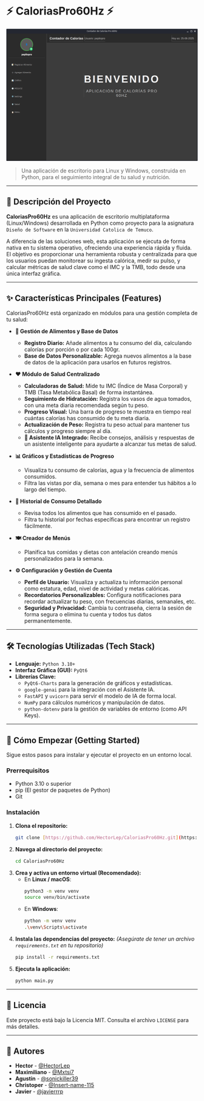 # ⚡ CaloriasPro60Hz ⚡

[![Banner o Screenshot Principal de la App](https://github.com/HectorLep/CaloriasPro60Hz/raw/master/assets/interfaz.png)](https://github.com/HectorLep/CaloriasPro60Hz/raw/master/assets/interfaz.png)
> Una aplicación de escritorio para Linux y Windows, construida en Python, para el seguimiento integral de tu salud y nutrición.

---

## 📝 Descripción del Proyecto

**CaloriasPro60Hz** es una aplicación de escritorio multiplataforma (Linux/Windows) desarrollada en Python como proyecto para la asignatura `Diseño de Software` en la `Universidad Catolica de Temuco`.

A diferencia de las soluciones web, esta aplicación se ejecuta de forma nativa en tu sistema operativo, ofreciendo una experiencia rápida y fluida. El objetivo es proporcionar una herramienta robusta y centralizada para que los usuarios puedan monitorear su ingesta calórica, medir su pulso, y calcular métricas de salud clave como el IMC y la TMB, todo desde una única interfaz gráfica.

---

## ✨ Características Principales (Features)

CaloriasPro60Hz está organizado en módulos para una gestión completa de tu salud:

* **🍎 Gestión de Alimentos y Base de Datos**
    * **Registro Diario:** Añade alimentos a tu consumo del día, calculando calorías por porción o por cada 100gr.
    * **Base de Datos Personalizable:** Agrega nuevos alimentos a la base de datos de la aplicación para usarlos en futuros registros.

* **❤️ Módulo de Salud Centralizado**
    * **Calculadoras de Salud:** Mide tu IMC (Índice de Masa Corporal) y TMB (Tasa Metabólica Basal) de forma instantánea.
    * **Seguimiento de Hidratación:** Registra los vasos de agua tomados, con una meta diaria recomendada según tu peso.
    * **Progreso Visual:** Una barra de progreso te muestra en tiempo real cuántas calorías has consumido de tu meta diaria.
    * **Actualización de Peso:** Registra tu peso actual para mantener tus cálculos y progreso siempre al día.
    * **🤖 Asistente IA Integrado:** Recibe consejos, análisis y respuestas de un asistente inteligente para ayudarte a alcanzar tus metas de salud.

* **📊 Gráficos y Estadísticas de Progreso**
    * Visualiza tu consumo de calorías, agua y la frecuencia de alimentos consumidos.
    * Filtra las vistas por día, semana o mes para entender tus hábitos a lo largo del tiempo.

* **📖 Historial de Consumo Detallado**
    * Revisa todos los alimentos que has consumido en el pasado.
    * Filtra tu historial por fechas específicas para encontrar un registro fácilmente.

* **🍽️ Creador de Menús**
    * Planifica tus comidas y dietas con antelación creando menús personalizados para la semana.

* **⚙️ Configuración y Gestión de Cuenta**
    * **Perfil de Usuario:** Visualiza y actualiza tu información personal como estatura, edad, nivel de actividad y metas calóricas.
    * **Recordatorios Personalizables:** Configura notificaciones para recordar actualizar tu peso, con frecuencias diarias, semanales, etc.
    * **Seguridad y Privacidad:** Cambia tu contraseña, cierra la sesión de forma segura o elimina tu cuenta y todos tus datos permanentemente.

---

## 🛠️ Tecnologías Utilizadas (Tech Stack)

* **Lenguaje:** `Python 3.10+`
* **Interfaz Gráfica (GUI):** `PyQt6`
* **Librerías Clave:**
    * `PyQt6-Charts` para la generación de gráficos y estadísticas.
    * `google-genai` para la integración con el Asistente IA.
    * `FastAPI` y `uvicorn` para servir el modelo de IA de forma local.
    * `NumPy` para cálculos numéricos y manipulación de datos.
    * `python-dotenv` para la gestión de variables de entorno (como API Keys).

---

## 🚀 Cómo Empezar (Getting Started)

Sigue estos pasos para instalar y ejecutar el proyecto en un entorno local.

### Prerrequisitos

* Python 3.10 o superior
* pip (El gestor de paquetes de Python)
* Git

### Instalación

1.  **Clona el repositorio:**
    ````bash
    git clone [https://github.com/HectorLep/CaloriasPro60Hz.git](https://github.com/HectorLep/CaloriasPro60Hz.git)
    ````
2.  **Navega al directorio del proyecto:**
    ````bash
    cd CaloriasPro60Hz
    ````
3.  **Crea y activa un entorno virtual (Recomendado):**
    * En **Linux / macOS**:
        ````bash
        python3 -m venv venv
        source venv/bin/activate
        ````
    * En **Windows**:
        ````bash
        python -m venv venv
        .\venv\Scripts\activate
        ````
4.  **Instala las dependencias del proyecto:**
    *(Asegúrate de tener un archivo `requirements.txt` en tu repositorio)*
    ````bash
    pip install -r requirements.txt
    ````
5.  **Ejecuta la aplicación:**
    ````bash
    python main.py
    ````

---

## 📜 Licencia

Este proyecto está bajo la Licencia MIT. Consulta el archivo `LICENSE` para más detalles.

---

## 👤 Autores

* **Hector** - [@HectorLep](https://github.com/HectorLep)
* **Maximiliano** - [@Mxtsi7](https://github.com/Mxtsi7)
* **Agustin** - [@sonickiller39](https://github.com/sonickiller39)
* **Christoper** - [@Insert-name-115](https://github.com/Insert-name-115)
* **Javier** - [@javierrrp](https://github.com/javierrrp)
